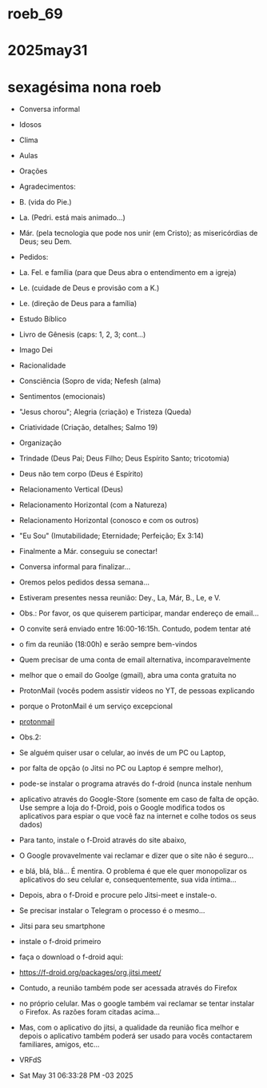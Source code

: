 # roeb_69
# 2025may31
# sexagésima nona roeb

- Conversa informal 
- Idosos
- Clima
- Aulas

- Orações
- Agradecimentos:
- B. (vida do Pie.)
- La. (Pedri. está mais animado...)
- Már. (pela tecnologia que pode nos unir (em Cristo); as misericórdias
  de Deus; seu Dem.

- Pedidos:
- La. Fel. e família (para que Deus abra o entendimento em a igreja)
- Le. (cuidade de Deus e provisão com a K.)
- Le. (direção de Deus para a família)

- Estudo Bíblico
- Livro de Gênesis (caps: 1, 2, 3; cont...)

- Imago Dei 

- Racionalidade
- Consciência (Sopro de vida; Nefesh (alma)
- Sentimentos (emocionais)
- "Jesus chorou"; Alegria (criação) e Tristeza (Queda)
- Criatividade (Criação, detalhes; Salmo 19)
- Organização
- Trindade (Deus Pai; Deus Filho; Deus Espírito Santo; tricotomia)
- Deus não tem corpo (Deus é Espírito)
- Relacionamento Vertical (Deus)
- Relacionamento Horizontal (com a Natureza)
- Relacionamento Horizontal (conosco e com os outros)
- "Eu Sou" (Imutabilidade; Eternidade; Perfeição; Ex 3:14)
- Finalmente a Már. conseguiu se conectar!
  
- Conversa informal para finalizar...
- Oremos pelos pedidos dessa semana...

- Estiveram presentes nessa reunião: Dey., La, Már, B., Le, e V.

- Obs.: Por favor, os que quiserem participar, mandar endereço de email...
- O convite será enviado entre 16:00-16:15h. Contudo, podem tentar até
- o fim da reunião (18:00h) e serão sempre bem-vindos 
- Quem precisar de uma conta de email alternativa, incomparavelmente
- melhor que o email do Goolge (gmail), abra uma conta gratuita no
- ProtonMail (vocês podem assistir vídeos no YT, de pessoas explicando
- porque o ProtonMail é um serviço excepcional 
- [protonmail](https://proton.me/mail)

- Obs.2:
- Se alguém quiser usar o celular, ao invés de um PC ou Laptop,
- por falta de opção (o Jitsi no PC ou Laptop é sempre melhor),
- pode-se instalar o programa através do f-droid (nunca instale nenhum 
- aplicativo através do Google-Store (somente em caso de falta de
  opção. Use sempre a loja do f-Droid, pois o Google modifica todos os
  aplicativos para espiar o que você faz na internet e colhe todos os
  seus dados)

- Para tanto, instale o f-Droid através do site abaixo, 
- O Google provavelmente vai reclamar e dizer que o site não é
  seguro...
- e blá, blá, blá... É mentira. O problema é que ele quer monopolizar
  os aplicativos do seu celular e, consequentemente, sua vida íntima...
- Depois, abra o f-Droid e procure pelo Jitsi-meet e instale-o.
- Se precisar instalar o Telegram o processo é o mesmo...

- Jitsi para seu smartphone
- instale o f-droid primeiro
- faça o download o f-droid aqui:
- https://f-droid.org/packages/org.jitsi.meet/

- Contudo, a reunião também pode ser acessada através do Firefox 
- no próprio celular. Mas o google também vai reclamar se tentar
  instalar o Firefox. As razões foram citadas acima...
- Mas, com o aplicativo do jitsi, a qualidade da reunião fica melhor e
  depois o aplicativo também poderá ser usado para vocês contactarem
  familiares, amigos, etc...

- VRFdS
- Sat May 31 06:33:28 PM -03 2025
